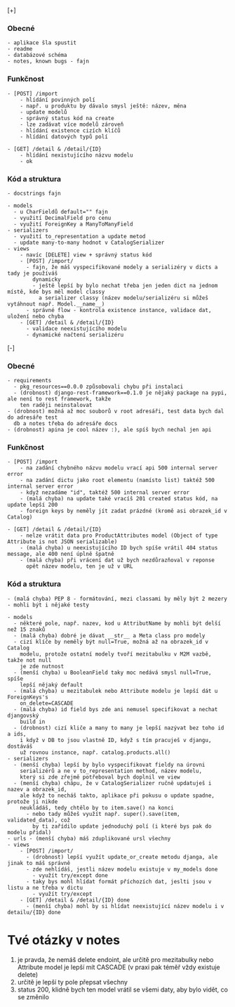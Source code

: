 [+]
 
### Obecné
    - aplikace šla spustit
    - readme
    - databázové schéma
    - notes, known bugs - fajn

### Funkčnost

    - [POST] /import
        - hlídání povinných polí
        - např. u produktu by dávalo smysl ještě: název, měna
        - update modelů
        - správný status kód na create
        - lze zadávat více modelů zároveň
        - hlídání existence cizích klíčů
        - hlídání datových typů polí

    - [GET] /detail & /detail/{ID}
        - hlídání nexistujícího názvu modelu
        - ok

### Kód a struktura
    - docstrings fajn

    - models
      - u CharFieldů default="" fajn
      - využití DecimalField pro cenu
      - využití ForeignKey a ManyToManyField
    - serializers
      - využití to_representation a update metod
      - update many-to-many hodnot v CatalogSerializer
    - views 
        - navíc [DELETE] view + správný status kód
        - [POST] /import/ 
          - fajn, že máš vyspecifikované modely a serializéry v dicts a tady je používáš
            dynamicky
            - ještě lepší by bylo nechat třeba jen jeden dict na jednom místě, kde bys měl model classy
              a serializer classy (název modelu/serializéru si můžeš vytáhnout např. Model.__name__)
          - správné flow - kontrola existence instance, validace dat, uložení nebo chyba
        - [GET] /detail & /detail/{ID}
          - validace neexistujícího modelu
          - dynamické načtení serializéru


[-]

### Obecné  
    - requirements
      - pkg_resources==0.0.0 způsobovali chybu při instalaci
      - (drobnost) django-rest-framework==0.1.0 je nějaký package na pypi, ale není to rest framework, takže
        ten raději neinstalovat
    - (drobnost) možná až moc souborů v root adresáři, test data bych dal do adresáře test
      db a notes třeba do adresáře docs
    - (drobnost) apina je cool název :), ale spíš bych nechal jen api

### Funkčnost

    - [POST] /import
        - na zadání chybného názvu modelu vrací api 500 internal server error
        - na zadání dictu jako root elementu (namísto list) taktéž 500 internal server error
        - když nezadáme "id", taktéž 500 internal server error
        - (malá chyba) na update také vracíš 201 created status kód, na update lepší 200
        - foreign keys by neměly jít zadat prázdné (kromě asi obrazek_id v Catalog)

    - [GET] /detail & /detail/{ID}
        - nelze vrátit data pro ProductAttributes model (Object of type Attribute is not JSON serializable) 
        - (malá chyba) u neexistujícího ID bych spíše vrátil 404 status message, ale 400 není úplně špatně
        - (malá chyba) při vrácení dat už bych nezdůrazňoval v reponse
          opět název modelu, ten je už v URL

### Kód a struktura
    - (malá chyba) PEP 8 - formátování, mezi classami by měly být 2 mezery
    - mohli být i nějaké testy

    - models
      - některé pole, např. nazev, kod u AttributName by mohli být delší než 15 znaků
      - (malá chyba) dobré je dávat __str__ a Meta class pro modely  
      - cizí klíče by neměly být null=True, možná až na obrazek_id v Catalog
        modelu, protože ostatní modely tvoří mezitabulku v M2M vazbě, takže not null
        je zde nutnost
      - (menší chyba) u BooleanField taky moc nedává smysl null=True, spíše
        lepší nějaký default
      - (malá chyba) u mezitabulek nebo Attribute modelu je lepší dát u ForeignKeys's
        on_delete=CASCADE
      - (malá chyba) id field bys zde ani nemusel specifikovat a nechat djangovský
        build in
      - (drobnost) cizí kliče a many to many je lepší nazývat bez toho id a ids,
        i když v DB to jsou vlastně ID, když s tím pracuješ v djangu, dostáváš
        už rovnou instance, např. catalog.products.all()
    - serializers
      - (menší chyba) lepší by bylo vyspecifikovat fieldy na úrovni
        serializérů a ne v to_representation method, název modelu,
        který si zde zřejmě potřeboval bych doplnil ve view
      - (menší chyba) chápu, že v CatalogSerializer ručně updatuješ i nazev a obrazek_id,
        ale když to necháš takto, aplikace při pokusu o update spadne, protože ji nikde
        neukládáš, tedy chtělo by to item.save() na konci 
          - nebo tady můžeš využít např. super().save(item, validated_data), což
            by ti zařídilo update jednoduchý polí (i které bys pak do modelu přidal) 
    - urls - (menší chyba) máš zduplikované ursl všechny
    - views 
        - [POST] /import/
          - (drobnost) lepší využít update_or_create metodu djanga, ale jinak to máš správně
          - zde nehlídáš, jestli název modelu existuje v my_models done
            - využít try/except done
          - taky bys mohl hlídat formát příchozích dat, jeslti jsou v listu a ne třeba v dictu
            - využít try/except
        - [GET] /detail & /detail/{ID} done
          - (menší chyba) mohl by si hlídat neexistující název modelu i v detailu/{ID} done

# Tvé otázky v notes
1) je pravda, že nemáš delete endoint, ale určitě pro mezitabulky nebo Attribute model je lepší
   mít CASCADE (v praxi pak téměř vždy existuje delete)
2) určitě je lepší ty pole přepsat všechny
3) status 200, klidně bych ten model vrátil se všemi daty, aby bylo vidět, co se změnilo